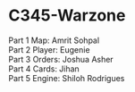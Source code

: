 # C345-Warzone

Part 1 Map: Amrit Sohpal\
Part 2 Player: Eugenie\
Part 3 Orders: Joshua Asher\
Part 4 Cards: Jihan\
Part 5 Engine: Shiloh Rodrigues
